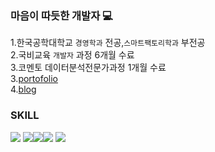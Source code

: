 ### 마음이 따듯한 개발자 💻

1.한국공학대학교 `경영학과` 전공,`스마트팩토리학과` 부전공<br>
2.국비교육 `개발자` 과정 6개월 수료<br>
3.코멘토 데이터분석전문가과정 1개월 수료<br>
3.[portofolio](https://www.notion.so/About-Me-9fca0669be9a48969a870c9d04d80126)<br>
4.[blog](https://kimyoungjae777.github.io/)<br>

### SKILL
<img src="https://img.shields.io/badge/Python-3776AB?style=flat-square&logo=Python&logoColor=white"/> <img src="https://img.shields.io/badge/JAVA-0A9EDC?style=flat-square&logo=OpenJDK&Color="/><img src="https://img.shields.io/badge/Spring boot 2.7.2-6DB33F?style=flat-square&logo=Spring Boot&logoColor=white"/><img src="https://img.shields.io/badge/Sourcetree-0052CC?style=flat-square&logo=Sourcetree&logoColor=white"/> <img src="https://img.shields.io/badge/GitHub-181717?style=flat-square&logo=GitHub&logoColor=white"/>
